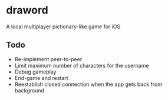 # draword
 A local multiplayer pictionary-like game for iOS

## Todo

* Re-implement peer-to-peer
* Limit maximum number of characters for the username
* Debug gameplay
* End-game and restart
* Reestablish closed connection when the app gets back from background

